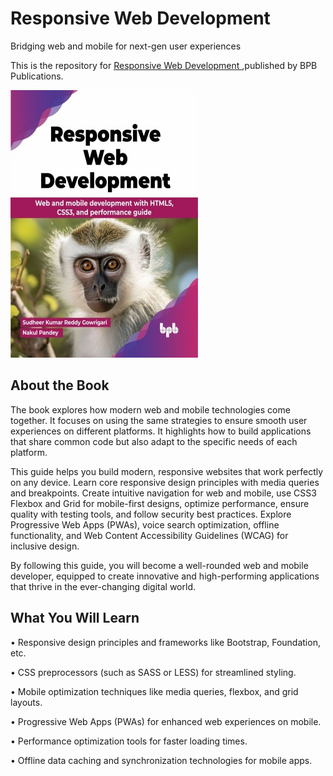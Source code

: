 # Responsive Web Development

Bridging web and mobile for next-gen user experiences

This is the repository for [Responsive Web Development
](https://bpbonline.com/products/responsive-web-development),published by BPB Publications.

<img src="9789355516749.jpg">

## About the Book
The book explores how modern web and mobile technologies come together. It focuses on using the same strategies to ensure smooth user experiences on different platforms. It highlights how to build applications that share common code but also adapt to the specific needs of each platform.

This guide helps you build modern, responsive websites that work perfectly on any device. Learn core responsive design principles with media queries and breakpoints. Create intuitive navigation for web and mobile, use CSS3 Flexbox and Grid for mobile-first designs, optimize performance, ensure quality with testing tools, and follow security best practices. Explore Progressive Web Apps (PWAs), voice search optimization, offline functionality, and Web Content Accessibility Guidelines (WCAG) for inclusive design.

By following this guide, you will become a well-rounded web and mobile developer, equipped to create innovative and high-performing applications that thrive in the ever-changing digital world.

## What You Will Learn
• Responsive design principles and frameworks like Bootstrap, Foundation, etc.

• CSS preprocessors (such as SASS or LESS) for streamlined styling.

• Mobile optimization techniques like media queries, flexbox, and grid layouts.

• Progressive Web Apps (PWAs) for enhanced web experiences on mobile.

• Performance optimization tools for faster loading times.

• Offline data caching and synchronization technologies for mobile apps. 

